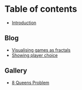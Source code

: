 # Table of contents

* [Introduction](README.md)

## Blog

* [Visualising games as fractals](https://www.purplecrane.com/blog/posts/2018/11/02/visualising-games-as-fractals)
* [Showing player choice](https://www.purplecrane.com/blog/posts/2018/12/11/visualising-games-as-fractals-showing-player-choice)

## Gallery

* [8 Queens Problem](gallery/8-queens-problem.md)

